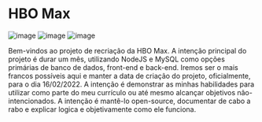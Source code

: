 # HBO Max

![image](https://img.shields.io/badge/Versão-17.5.0-blueviolet.svg?style=for-the-badge&logo=nodedotjs&logoColor=white)
![image](https://img.shields.io/badge/Versão-12.0.1-black.svg?style=for-the-badge&logo=nextdotjs&logoColor=white)
![image](https://img.shields.io/badge/Estado-Desenvolvimento-yellow.svg?style=for-the-badge&logo=instatus&logoColor=white)

Bem-vindos ao projeto de recriação da HBO Max. A intenção principal do projeto é durar um mês, utilizando NodeJS e MySQL como opções primárias de banco de dados, front-end e back-end. Iremos ser o mais francos possíveis aqui e manter a data de criação do projeto, oficialmente, para o dia 16/02/2022. A intenção é demonstrar as minhas habilidades para utilizar como parte do meu currículo ou até mesmo alcançar objetivos não-intencionados. A intenção é mantê-lo open-source, documentar de cabo a rabo e explicar logica e objetivamente como ele funciona.
